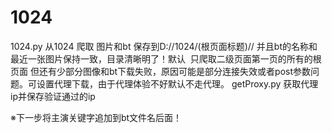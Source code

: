 # 1024
1024.py 从1024 爬取 图片和bt 保存到D://1024/(根页面标题)//  并且bt的名称和最近一张图片保持一致，目录清晰明了！默认
  只爬取二级页面第一页的所有的根页面  但还有少部分图像和bt下载失败，原因可能是部分连接失效或者post参数问题。可设置代理下载，由于代理体验不好默认不走代理。
getProxy.py 获取代理ip并保存验证通过的ip

※下一步将主演关键字追加到bt文件名后面！
